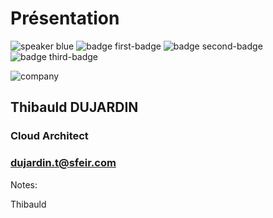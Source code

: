 <!-- .slide: class="speaker-slide blue" -->

# Présentation

![speaker blue](./assets/images/thibauld_dujardin.jpg)
![badge first-badge](./assets/images/cloud-archi_badge.png)
![badge second-badge](./assets/images/ckad_badge.png)
![badge third-badge](./assets/images/cka_badge.png)

![company](./assets/images/logo-SFEIR-blanc.png)
 
<h2>Thibauld <span>DUJARDIN</span></h2>

### Cloud Architect
<!-- .element: class="icon-rule icon-first" -->

### dujardin.t@sfeir.com
<!-- .element: class="icon-mail icon-second" -->

Notes:

Thibauld
